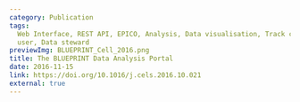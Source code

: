 ```yaml
---
category: Publication
tags:
  Web Interface, REST API, EPICO, Analysis, Data visualisation, Track collections, End
  user, Data steward
previewImg: BLUEPRINT_Cell_2016.png
title: The BLUEPRINT Data Analysis Portal
date: 2016-11-15
link: https://doi.org/10.1016/j.cels.2016.10.021
external: true
---
```

